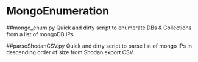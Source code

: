 # MongoEnumeration

##mongo_enum.py 
Quick and dirty script to enumerate DBs &amp; Collections from a list of mongoDB IPs

##parseShodanCSV.py
Quick and dirty script to parse list of mongo IPs in descending order of size from Shodan export CSV.